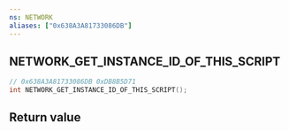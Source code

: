 ```yaml
---
ns: NETWORK
aliases: ["0x638A3A81733086DB"]
---
```

## NETWORK_GET_INSTANCE_ID_OF_THIS_SCRIPT

```c
// 0x638A3A81733086DB 0xDB8B5D71
int NETWORK_GET_INSTANCE_ID_OF_THIS_SCRIPT();
```

## Return value
